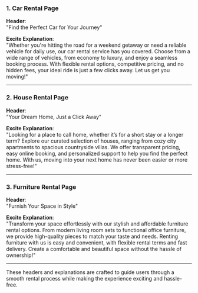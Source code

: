 ### 1. **Car Rental Page**

**Header**:  
"Find the Perfect Car for Your Journey"

**Excite Explanation**:  
"Whether you're hitting the road for a weekend getaway or need a reliable vehicle for daily use, our car rental service has you covered. Choose from a wide range of vehicles, from economy to luxury, and enjoy a seamless booking process. With flexible rental options, competitive pricing, and no hidden fees, your ideal ride is just a few clicks away. Let us get you moving!"

---

### 2. **House Rental Page**

**Header**:  
"Your Dream Home, Just a Click Away"

**Excite Explanation**:  
"Looking for a place to call home, whether it’s for a short stay or a longer term? Explore our curated selection of houses, ranging from cozy city apartments to spacious countryside villas. We offer transparent pricing, easy online booking, and personalized support to help you find the perfect home. With us, moving into your next home has never been easier or more stress-free!"

---

### 3. **Furniture Rental Page**

**Header**:  
"Furnish Your Space in Style"

**Excite Explanation**:  
"Transform your space effortlessly with our stylish and affordable furniture rental options. From modern living room sets to functional office furniture, we provide high-quality pieces to match your taste and needs. Renting furniture with us is easy and convenient, with flexible rental terms and fast delivery. Create a comfortable and beautiful space without the hassle of ownership!" 

---

These headers and explanations are crafted to guide users through a smooth rental process while making the experience exciting and hassle-free.